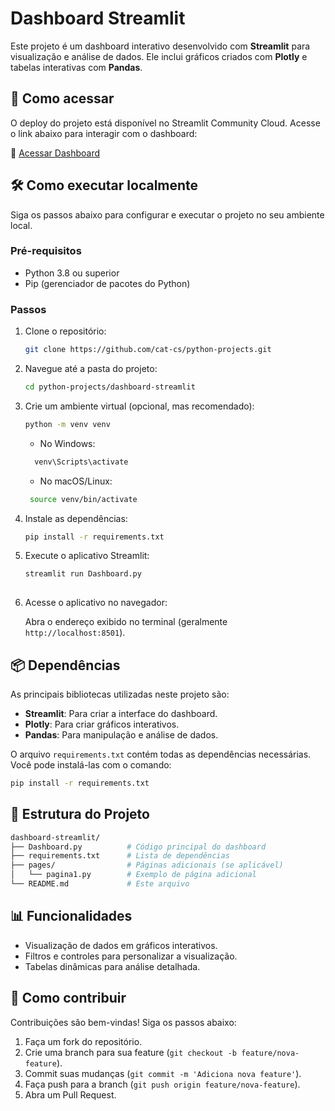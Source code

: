 # Dashboard Streamlit

Este projeto é um dashboard interativo desenvolvido com **Streamlit** para visualização e análise de dados. Ele inclui gráficos criados com **Plotly** e tabelas interativas com **Pandas**.

## 🚀 Como acessar

O deploy do projeto está disponível no Streamlit Community Cloud. Acesse o link abaixo para interagir com o dashboard:

🔗 [Acessar Dashboard](https://cat-cs-python-projects-dashboard-streamlitdashboard-nm8koc.streamlit.app/)

## 🛠️ Como executar localmente

Siga os passos abaixo para configurar e executar o projeto no seu ambiente local.

### Pré-requisitos

- Python 3.8 ou superior
- Pip (gerenciador de pacotes do Python)

### Passos

1. Clone o repositório:

   ```bash
   git clone https://github.com/cat-cs/python-projects.git
   

2. Navegue até a pasta do projeto:

   ```bash
   cd python-projects/dashboard-streamlit
   

3. Crie um ambiente virtual (opcional, mas recomendado):
   ```bash
   python -m venv venv
   ```  

   - No Windows:
   ```bash
     venv\Scripts\activate
    ```   
   - No macOS/Linux:
    ```bash
     source venv/bin/activate
    ``` 

4. Instale as dependências:
   ```bash
   pip install -r requirements.txt
   

5. Execute o aplicativo Streamlit:
   ```bash
   streamlit run Dashboard.py
  

6. Acesse o aplicativo no navegador:

   Abra o endereço exibido no terminal (geralmente `http://localhost:8501`).

## 📦 Dependências

As principais bibliotecas utilizadas neste projeto são:

- **Streamlit**: Para criar a interface do dashboard.
- **Plotly**: Para criar gráficos interativos.
- **Pandas**: Para manipulação e análise de dados.

O arquivo `requirements.txt` contém todas as dependências necessárias. Você pode instalá-las com o comando:
```bash
pip install -r requirements.txt
```

## 📂 Estrutura do Projeto

```bash
dashboard-streamlit/
├── Dashboard.py          # Código principal do dashboard
├── requirements.txt      # Lista de dependências
├── pages/                # Páginas adicionais (se aplicável)
│   └── pagina1.py        # Exemplo de página adicional
└── README.md             # Este arquivo
```

## 📊 Funcionalidades

- Visualização de dados em gráficos interativos.
- Filtros e controles para personalizar a visualização.
- Tabelas dinâmicas para análise detalhada.

## 🤝 Como contribuir

Contribuições são bem-vindas! Siga os passos abaixo:

1. Faça um fork do repositório.
2. Crie uma branch para sua feature (`git checkout -b feature/nova-feature`).
3. Commit suas mudanças (`git commit -m 'Adiciona nova feature'`).
4. Faça push para a branch (`git push origin feature/nova-feature`).
5. Abra um Pull Request.

